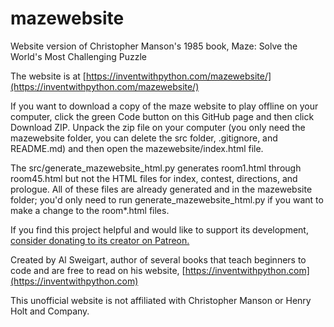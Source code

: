 # mazewebsite
Website version of Christopher Manson's 1985 book, Maze: Solve the World's Most Challenging Puzzle

The website is at [https://inventwithpython.com/mazewebsite/](https://inventwithpython.com/mazewebsite/)

If you want to download a copy of the maze website to play offline on your computer, click the green Code button on this GitHub page and then click Download ZIP. Unpack the zip file on your computer (you only need the mazewebsite folder, you can delete the src folder, .gitignore, and README.md) and then open the mazewebsite/index.html file.

The src/generate_mazewebsite_html.py generates room1.html through room45.html but not the HTML files for index, contest, directions, and prologue. All of these files are already generated and in the mazewebsite folder; you'd only need to run generate_mazewebsite_html.py if you want to make a change to the room*.html files.

If you find this project helpful and would like to support its development, [consider donating to its creator on Patreon.](https://www.patreon.com/AlSweigart)

Created by Al Sweigart, author of several books that teach beginners to code and are free to read on his website, [https://inventwithpython.com](https://inventwithpython.com)

This unofficial website is not affiliated with Christopher Manson or Henry Holt and Company.
